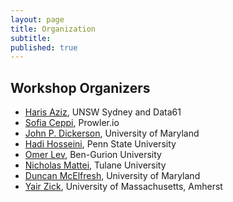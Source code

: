 ```yaml
---
layout: page
title: Organization
subtitle:
published: true
---
```


## Workshop Organizers

* [Haris Aziz](https://sites.google.com/site/harisaziz/), UNSW Sydney and Data61
* [Sofia Ceppi](http://www.sofiaceppi.com/), Prowler.io
* [John P. Dickerson](http://jpdickerson.com/), University of Maryland
* [Hadi Hosseini](https://faculty.ist.psu.edu/hadi/), Penn State University
* [Omer Lev](http://www.bgu.ac.il/~omerlev/), Ben-Gurion University
* [Nicholas Mattei](http://www.nickmattei.net/), Tulane University
* [Duncan McElfresh](http://www.cs.umd.edu/~dmcelfre/), University of Maryland
* [Yair Zick](https://people.umass.edu/yzick/), University of Massachusetts, Amherst
